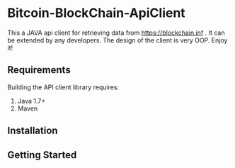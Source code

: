 # Bitcoin-BlockChain-ApiClient
This a JAVA api client for retrieving data from https://blockchain.inf . It can be extended by any developers. The design of the client is very OOP. Enjoy it!

## Requirements

Building the API client library requires:
1. Java 1.7+
2. Maven

## Installation


## Getting Started


